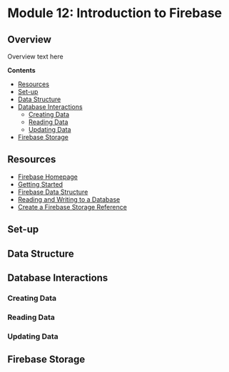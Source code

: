 # Module 12: Introduction to Firebase

## Overview
Overview text here

<!-- START doctoc generated TOC please keep comment here to allow auto update -->
<!-- DON'T EDIT THIS SECTION, INSTEAD RE-RUN doctoc TO UPDATE -->

**Contents**

- [Resources](#resources)
- [Set-up](#set-up)
- [Data Structure](#data-structure)
- [Database Interactions](#database-interactions)
  - [Creating Data](#creating-data)
  - [Reading Data](#reading-data)
  - [Updating Data](#updating-data)
- [Firebase Storage](#firebase-storage)

<!-- END doctoc generated TOC please keep comment here to allow auto update -->

## Resources
- [Firebase Homepage](https://firebase.google.com/)
- [Getting Started](https://firebase.google.com/docs/web/setup)
- [Firebase Data Structure](https://firebase.google.com/docs/database/web/structure-data)
- [Reading and Writing to a Database](https://firebase.google.com/docs/database/web/read-and-write)
- [Create a Firebase Storage Reference](https://firebase.google.com/docs/storage/web/create-reference)

## Set-up

## Data Structure

## Database Interactions

### Creating Data

### Reading Data

### Updating Data

## Firebase Storage
